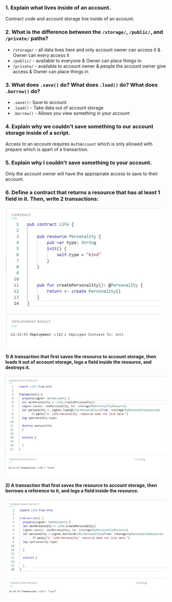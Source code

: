 ### 1. Explain what lives inside of an account. 
Contract code and account storage live inside of an account.

### 2. What is the difference between the `/storage/`, `/public/`, and `/private/` paths?
- `/storage/` - all data lives here and only account owner can access it & Owner can every access it
- `/public/` - available to everyone & Owner can place things in
- `/private/` - available to account owner & people the account owner give access & Owner can place things in

### 3. What does `.save()` do? What does `.load()` do? What does `.borrow()` do?
- `.save()`- Save to account
- `.load()` - Take data out of account storage
- `.borrow()` - Allows you view something in your account

### 4. Explain why we couldn't save something to our account storage inside of a script.
Access to an account requires `AuthAccount` which is only allowed with prepare which is apart of a transaction.

### 5. Explain why I couldn't save something to your account.
Only the account owner will have the appropriate access to save to their account.

### 6. Define a contract that returns a resource that has at least 1 field in it. Then, write 2 transactions:
![Quest_Chapter_4.d1_contract.JPG](https://github.com/aim4skys/quest-submissions/blob/main/images/Quest_Chapter_4.d1_contract.JPG)

####    1) A transaction that first saves the resource to account storage, then loads it out of account storage, logs a field inside the resource, and destroys it.
![Quest_Chapter_4.d1_transaction(1).JPG](https://github.com/aim4skys/quest-submissions/blob/main/images/Quest_Chapter_4.d1_transaction(1).JPG)

####    2) A transaction that first saves the resource to account storage, then borrows a reference to it, and logs a field inside the resource.
![Quest_Chapter_4.d1_transaction(2).JPG](https://github.com/aim4skys/quest-submissions/blob/main/images/Quest_Chapter_4.d1_transaction(2).JPG)
